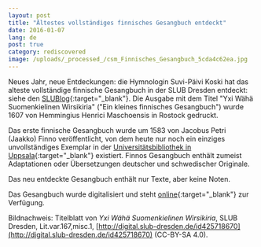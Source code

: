 ```yaml
---
layout: post
title: "Ältestes vollständiges finnisches Gesangbuch entdeckt"
date: 2016-01-07
lang: de
post: true
category: rediscovered
image: /uploads/_processed_/csm_Finnisches_Gesangbuch_5cda4c62ea.jpg
---
```



Neues Jahr, neue Entdeckungen: die Hymnologin Suvi-Päivi Koski hat das alteste vollständige finnische Gesangbuch in der SLUB Dresden entdeckt: siehe den [SLUBlog](http://blog.slub-dresden.de/beitrag/2016/01/04/aeltestes-vollstaendiges-finnisches-gesangbuch-entdeckt/){:target="_blank"}. Die Ausgabe mit dem Titel "Yxi Wähä Suomenkielinen Wirsikiria" ("Ein kleines finnisches Gesangbuch") wurde 1607 von Hemmingius Henrici Maschoensis in Rostock gedruckt.

Das erste finnische Gesangbuch wurde um 1583 von Jacobus Petri (Jaakko) Finno veröffentlicht, von dem heute nur noch ein einziges unvollständiges Exemplar in der [Universitätsbibliothek in Uppsala](http://www.uu.se/en/){:target="_blank"} existiert. Finnos Gesangbuch enthält zumeist Adaptationen oder Übersetzungen deutscher und schwedischer Originale.

Das neu entdeckte Gesangbuch enthält nur Texte, aber keine Noten.

Das Gesangbuch wurde digitalisiert und steht [online](http://digital.slub-dresden.de/werkansicht/dlf/114166/1/){:target="_blank"} zur Verfügung.

Bildnachweis: Titelblatt von _Yxi Wähä Suomenkielinen Wirsikiria_, SLUB Dresden, Lit.var.167,misc.1, [http://digital.slub-dresden.de/id425718670](http://digital.slub-dresden.de/id425718670) (CC-BY-SA 4.0).





<script type="text/javascript">var switchTo5x=true;</script><script type="text/javascript" src="http://w.sharethis.com/button/buttons.js"></script><script type="text/javascript">stLight.options({publisher: "9b601438-1ce1-49d8-bfd7-9cff5df54c17", doNotHash: false, doNotCopy: false, hashAddressBar: false});</script>